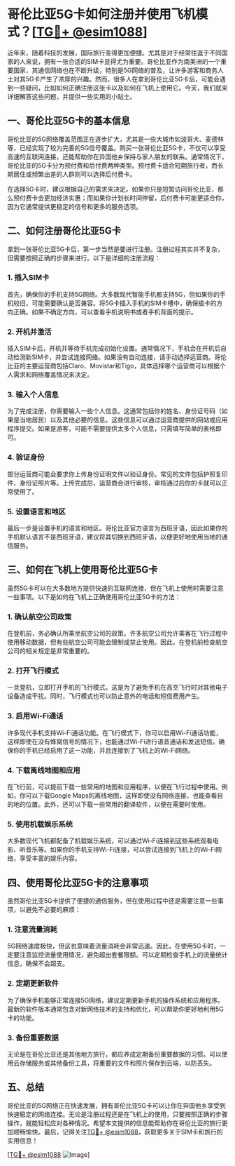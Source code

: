 # 哥伦比亚5G卡如何注册并使用飞机模式？[[TG💪+ @esim1088](https://t.me/s/esim1088)]

近年来，随着科技的发展，国际旅行变得更加便捷。尤其是对于经常往返于不同国家的人来说，拥有一张合适的SIM卡显得尤为重要。哥伦比亚作为南美洲的一个重要国家，其通信网络也在不断升级，特别是5G网络的普及，让许多游客和商务人士对其5G卡产生了浓厚的兴趣。然而，很多人在拿到哥伦比亚5G卡后，可能会遇到一些疑问，比如如何正确注册这张卡以及如何在飞机上使用它。今天，我们就来详细解答这些问题，并提供一些实用的小贴士。

## 一、哥伦比亚5G卡的基本信息

哥伦比亚的5G网络覆盖范围正在逐步扩大，尤其是一些大城市如波哥大、麦德林等，已经实现了较为完善的5G信号覆盖。购买一张哥伦比亚5G卡，不仅可以享受高速的互联网连接，还能帮助你在异国他乡保持与家人朋友的联系。通常情况下，哥伦比亚的5G卡分为预付费和后付费两种类型。预付费卡适合短期旅行者，而长期居住或频繁出差的人群则可以选择后付费卡。

在选择5G卡时，建议根据自己的需求来决定。如果你只是短暂访问哥伦比亚，那么预付费卡会更加经济实惠；而如果你计划长时间停留，后付费卡可能更适合你，因为它通常提供更稳定的信号和更多的服务选项。

## 二、如何注册哥伦比亚5G卡

拿到一张哥伦比亚5G卡后，第一步当然是要进行注册。注册过程其实并不复杂，但需要按照正确的步骤来进行。以下是详细的注册流程：

### 1. 插入SIM卡

首先，确保你的手机支持5G网络。大多数现代智能手机都支持5G，但如果你的手机较旧，可能需要确认是否兼容。将5G卡插入手机的SIM卡槽中，确保插卡的方向正确。如果不确定方向，可以查看手机说明书或者手机背面的提示。

### 2. 开机并激活

插入SIM卡后，开机并等待手机完成初始化设置。通常情况下，手机会在开机后自动检测新SIM卡，并尝试连接网络。如果没有自动连接，请手动选择运营商。哥伦比亚的主要运营商包括Claro、Movistar和Tigo，具体选择哪个运营商可以根据个人需求和网络覆盖情况来决定。

### 3. 输入个人信息

为了完成注册，你需要输入一些个人信息。这通常包括你的姓名、身份证号码（如果是当地居民）以及其他必要的信息。这些信息可以通过运营商提供的网站或应用程序提交。如果是游客，可能不需要提供太多个人信息，只需填写简单的表格即可。

### 4. 验证身份

部分运营商可能会要求你上传身份证明文件以验证身份。常见的文件包括护照复印件、身份证照片等。上传完成后，运营商会进行审核，审核通过后你的卡就可以正常使用了。

### 5. 设置语言和地区

最后一步是设置手机的语言和地区。哥伦比亚官方语言为西班牙语，因此如果你的手机默认语言不是西班牙语，建议将其切换到西班牙语，以便更好地使用当地的通信服务。

## 三、如何在飞机上使用哥伦比亚5G卡

虽然5G卡可以在大多数地方提供快速的互联网连接，但在飞机上使用时需要注意一些事项。以下是如何在飞机上正确使用哥伦比亚5G卡的方法：

### 1. 确认航空公司政策

在登机前，务必确认所乘坐航空公司的政策。许多航空公司允许乘客在飞行过程中使用移动数据，但有些航空公司可能会限制或禁止使用。因此，在登机前检查航空公司的相关规定是非常重要的。

### 2. 打开飞行模式

一旦登机，立即打开手机的飞行模式。这是为了避免手机在高空飞行时对其他电子设备造成干扰。同时，飞行模式也可以防止意外的电话和短信费用产生。

### 3. 启用Wi-Fi通话

许多现代手机支持Wi-Fi通话功能。在飞行模式下，你可以启用Wi-Fi通话功能，这样即使在没有蜂窝信号的情况下，也能通过Wi-Fi进行语音通话和发送短信。确保你的手机已经启用了这一功能，并且连接到了飞机上的Wi-Fi网络。

### 4. 下载离线地图和应用

在飞行前，可以提前下载一些常用的地图和应用程序，以便在飞行过程中使用。例如，你可以下载Google Maps的离线地图，这样即使没有网络连接，也能查看目的地的位置。此外，还可以下载一些常用的翻译软件，以便在需要时使用。

### 5. 使用机载娱乐系统

大多数现代飞机都配备了机载娱乐系统，可以通过Wi-Fi连接到这些系统观看电影、听音乐等。如果你的手机支持Wi-Fi连接，可以尝试连接到飞机上的Wi-Fi网络，享受丰富的娱乐内容。

## 四、使用哥伦比亚5G卡的注意事项

虽然哥伦比亚5G卡提供了便捷的通信服务，但在使用过程中还是需要注意一些事项，以避免不必要的麻烦：

### 1. 注意流量消耗

5G网络速度极快，但这也意味着流量消耗会非常迅速。因此，在使用5G卡时，一定要注意监控流量使用情况，避免超出套餐限额。可以定期检查手机上的流量统计信息，确保不会超支。

### 2. 定期更新软件

为了确保手机能够正常连接5G网络，建议定期更新手机的操作系统和应用程序。最新的软件版本通常包含对新网络技术的支持和优化，可以帮助你更好地利用5G卡的功能。

### 3. 备份重要数据

无论是在哥伦比亚还是其他地方旅行，都应养成定期备份重要数据的习惯。可以使用云存储服务或其他备份工具，将重要的文件和照片保存到云端，以防丢失。

## 五、总结

哥伦比亚的5G网络正在快速发展，拥有哥伦比亚5G卡可以让你在异国他乡享受到快速稳定的网络连接。无论是注册过程还是在飞机上的使用，只要按照正确的步骤操作，就能轻松应对各种情况。希望本文提供的信息能帮助你在哥伦比亚的旅行更加顺畅愉快。最后，记得关注[TG💪+ @esim1088](https://t.me/s/esim1088)，获取更多关于SIM卡和旅行的实用信息！

[[TG💪+ @esim1088](https://t.me/s/esim1088) ![Image](https://i.postimg.cc/4NQfJmqS/Snipaste-2025-05-13-00-14-12.png)]